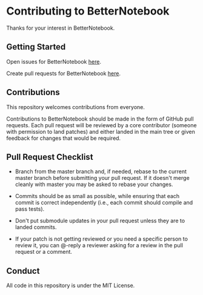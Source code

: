 # Contributing to BetterNotebook

Thanks for your interest in BetterNotebook.

## Getting Started

Open issues for BetterNotebook [here](https://github.com/Berkanktk/BetterNotebook/issues).

Create pull requests for BetterNotebook [here](https://github.com/Berkanktk/BBetterNotebook/pulls).


## Contributions

This repository welcomes contributions from everyone.

Contributions to BetterNotebook should be made in the form of GitHub pull requests. Each pull request will
be reviewed by a core contributor (someone with permission to land patches) and either landed in the
main tree or given feedback for changes that would be required.

## Pull Request Checklist

- Branch from the master branch and, if needed, rebase to the current master
  branch before submitting your pull request. If it doesn't merge cleanly with
  master you may be asked to rebase your changes.

- Commits should be as small as possible, while ensuring that each commit is
  correct independently (i.e., each commit should compile and pass tests). 

- Don't put submodule updates in your pull request unless they are to landed
  commits.

- If your patch is not getting reviewed or you need a specific person to review
  it, you can @-reply a reviewer asking for a review in the pull request or a
  comment.

<!-- - Add tests relevant to the fixed bug or new feature.  -->

## Conduct
All code in this repository is under the MIT License.

